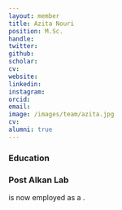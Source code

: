 ```yaml
---
layout: member
title: Azita Nouri
position: M.Sc. 
handle: 
twitter:
github: 
scholar: 
cv: 
website: 
linkedin: 
instagram:
orcid: 
email: 
image: /images/team/azita.jpg
cv: 
alumni: true
---
```


### Education

### Post Alkan Lab
 is now employed as a .
